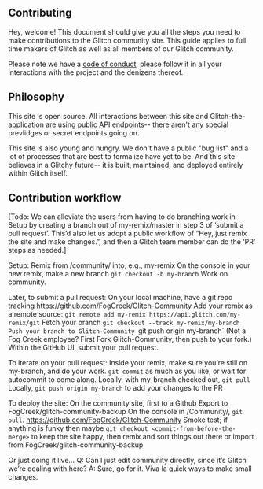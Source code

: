 Contributing
------------

Hey, welcome!  This document should give you all the steps you need to make contributions to the Glitch community site. This guide applies to full time makers of Glitch as well as all members of our Glitch community.

Please note we have a [code of conduct](https://glitch.com/edit/#!/community?path=CODE_OF_CONDUCT.md), please follow it in all your interactions with the project and the denizens thereof.

Philosophy
----------

This site is open source. All interactions between this site and Glitch-the-application are using public API endpoints-- there aren't any special prevlidges or secret endpoints going on.

This site is also young and hungry.  We don't have a public "bug list" and a lot of processes that are best to formalize have yet to be. And this site believes in a Glitchy future-- it is built, maintained, and deployed entirely within Glitch itself.




Contribution workflow
----------------------



[Todo:  We can alleviate the users from having to do branching work in Setup by creating a branch out of my-remix/master in step 3 of ‘submit a pull request’.  This’d also let us adopt a public workflow of “Hey, just remix the site and make changes.”, and then a Glitch team member can do the ‘PR’ steps as needed.]

Setup:
Remix from /community/ into, e.g., my-remix
On the console in your new remix, make a new branch
`git checkout -b my-branch`
Work on community.

Later, to submit a pull request:
On your local machine, have a git repo tracking https://github.com/FogCreek/Glitch-Community
Add your remix as a remote source:
`git remote add my-remix https://api.glitch.com/my-remix/git`
Fetch your branch
`git checkout --track my-remix/my-branch
Push your branch to Glitch-Community
`git push origin my-branch`
(Not a Fog Creek employee? First Fork Glitch-Community, then push to your fork.)
Within the GitHub UI, submit your pull request.

To iterate on your pull request:
Inside your remix, make sure you’re still on my-branch, and do your work. `git commit` as much as you like, or wait for autocommit to come along.
Locally, with my-branch checked out, `git pull`
Locally, `git push origin my-branch` to add your changes to the PR

To deploy the site:
On the community site, first to a Github Export to FogCreek/glitch-community-backup
On the console in /Community/, `git pull`. https://github.com/FogCreek/Glitch-Community
Smoke test;  if anything is funky then maybe `git checkout <commit-from-before-the-merge>` to keep the site happy, then remix and sort things out there or import from FogCreek/glitch-community-backup

Or just doing it live…
    Q: Can I just edit community directly, since it’s Glitch we’re dealing with here?
    A: Sure, go for it.  Viva la quick ways to make small changes.
